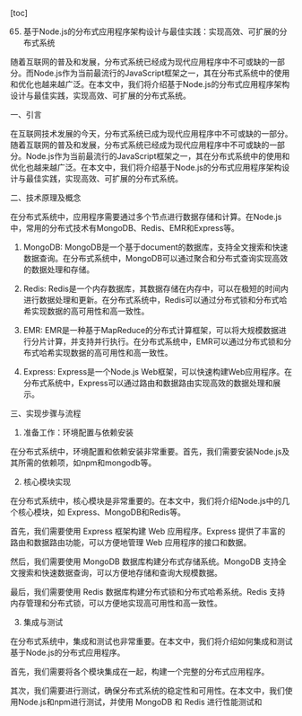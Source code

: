 
[toc]                    
                
                
65. 基于Node.js的分布式应用程序架构设计与最佳实践：实现高效、可扩展的分布式系统

随着互联网的普及和发展，分布式系统已经成为现代应用程序中不可或缺的一部分。而Node.js作为当前最流行的JavaScript框架之一，其在分布式系统中的使用和优化也越来越广泛。在本文中，我们将介绍基于Node.js的分布式应用程序架构设计与最佳实践，实现高效、可扩展的分布式系统。

一、引言

在互联网技术发展的今天，分布式系统已成为现代应用程序中不可或缺的一部分。随着互联网的普及和发展，分布式系统已经成为现代应用程序中不可或缺的一部分。Node.js作为当前最流行的JavaScript框架之一，其在分布式系统中的使用和优化也越来越广泛。在本文中，我们将介绍基于Node.js的分布式应用程序架构设计与最佳实践，实现高效、可扩展的分布式系统。

二、技术原理及概念

在分布式系统中，应用程序需要通过多个节点进行数据存储和计算。在Node.js中，常用的分布式技术有MongoDB、Redis、EMR和Express等。

1. MongoDB: MongoDB是一个基于document的数据库，支持全文搜索和快速数据查询。在分布式系统中，MongoDB可以通过聚合和分布式查询实现高效的数据处理和存储。

2. Redis: Redis是一个内存数据库，其数据存储在内存中，可以在极短的时间内进行数据处理和更新。在分布式系统中，Redis可以通过分布式锁和分布式哈希实现数据的高可用性和高一致性。

3. EMR: EMR是一种基于MapReduce的分布式计算框架，可以将大规模数据进行分片计算，并支持并行执行。在分布式系统中，EMR可以通过分布式锁和分布式哈希实现数据的高可用性和高一致性。

4. Express: Express是一个Node.js Web框架，可以快速构建Web应用程序。在分布式系统中，Express可以通过路由和数据路由实现高效的数据处理和展示。

三、实现步骤与流程

1. 准备工作：环境配置与依赖安装

在分布式系统中，环境配置和依赖安装非常重要。首先，我们需要安装Node.js及其所需的依赖项，如npm和mongodb等。

2. 核心模块实现

在分布式系统中，核心模块是非常重要的。在本文中，我们将介绍Node.js中的几个核心模块，如 Express、MongoDB和Redis等。

首先，我们需要使用 Express 框架构建 Web 应用程序。Express 提供了丰富的路由和数据路由功能，可以方便地管理 Web 应用程序的接口和数据。

然后，我们需要使用 MongoDB 数据库构建分布式存储系统。MongoDB 支持全文搜索和快速数据查询，可以方便地存储和查询大规模数据。

最后，我们需要使用 Redis 数据库构建分布式锁和分布式哈希系统。Redis 支持内存管理和分布式锁，可以方便地实现高可用性和高一致性。

3. 集成与测试

在分布式系统中，集成和测试也非常重要。在本文中，我们将介绍如何集成和测试基于Node.js的分布式应用程序。

首先，我们需要将各个模块集成在一起，构建一个完整的分布式应用程序。

其次，我们需要进行测试，确保分布式系统的稳定性和可用性。在本文中，我们使用Node.js和npm进行测试，并使用 MongoDB 和 Redis 进行性能测试和

